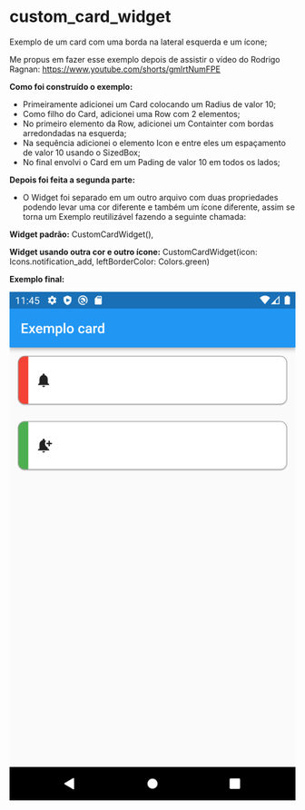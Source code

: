 # custom_card_widget

Exemplo de um card com uma borda na lateral esquerda e um ícone;

Me propus em fazer esse exemplo depois de assistir o vídeo do Rodrigo Ragnan: https://www.youtube.com/shorts/gmlrtNumFPE

**Como foi construído o exemplo:**
- Primeiramente adicionei um Card colocando um Radius de valor 10;
- Como filho do Card, adicionei uma Row com 2 elementos; 
- No primeiro elemento da Row, adicionei um Containter com bordas arredondadas na esquerda;
- Na sequência adicionei o elemento Icon e entre eles um espaçamento de valor 10 usando o SizedBox;
- No final envolvi o Card em um Pading de valor 10 em todos os lados;

**Depois foi feita a segunda parte:**
- O Widget foi separado em um outro arquivo com duas propriedades podendo levar uma cor diferente e também um ícone diferente, assim se torna um Exemplo reutilizável fazendo a seguinte chamada:

**Widget padrão:**
CustomCardWidget(),

**Widget usando outra cor e outro ícone:**
CustomCardWidget(icon: Icons.notification_add, leftBorderColor: Colors.green)

**Exemplo final:**

![Exemple](https://github.com/rodrigodittrich/flutter_exemples/blob/main/custom_card_widget/assets/doc/Exemplo.png)
